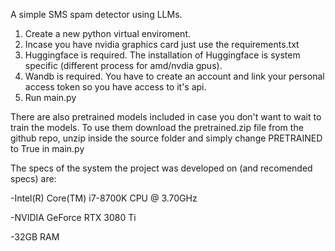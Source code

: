 A simple SMS spam detector using LLMs.

1) Create a new python virtual enviroment.
2) Incase you have nvidia graphics card just use the requirements.txt
3) Huggingface is required. The installation of Huggingface is system specific (different process for amd/nvdia gpus).
4) Wandb is required. You have to create an account and link your personal access token so you have access to it's api.
5) Run main.py

There are also pretrained models included in case you don't want to wait to train the models. To use them download the pretrained.zip file from the github repo, unzip inside the source folder and simply change PRETRAINED to True in main.py


The specs of the system the project was developed on (and recomended specs) are:

-Intel(R) Core(TM) i7-8700K CPU @ 3.70GHz

-NVIDIA GeForce RTX 3080 Ti

-32GB RAM
